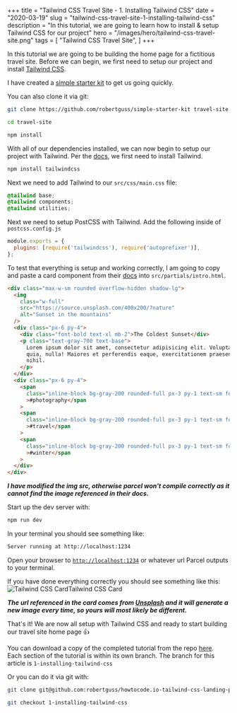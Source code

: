 +++
title = "Tailwind CSS Travel Site - 1. Installing Tailwind CSS"
date = "2020-03-19"
slug = "tailwind-css-travel-site-1-installing-tailwind-css"
description = "In this tutorial, we are going to learn how to install & setup Tailwind CSS for our project"
hero = "/images/hero/tailwind-css-travel-site.png"
tags = [
    "Tailwind CSS Travel Site",
]
+++

In this tutorial we are going to be building the home page for a fictitious travel site. Before we can begin, we first need to setup our project and install [Tailwind CSS](https://tailwindcss.com/).

I have created a [simple starter kit](https://github.com/robertguss/simple-starter-kit) to get us going quickly.

You can also clone it via git:

```bash
git clone https://github.com/robertguss/simple-starter-kit travel-site

cd travel-site

npm install
```

With all of our dependencies installed, we can now begin to setup our project with Tailwind. Per the [docs](https://tailwindcss.com/docs/installation/#1-install-tailwind-via-npm), we first need to install Tailwind.

```bash
npm install tailwindcss
```

Next we need to add Tailwind to our `src/css/main.css` file:

```css
@tailwind base;
@tailwind components;
@tailwind utilities;
```

Next we need to setup PostCSS with Tailwind. Add the following inside of `postcss.config.js`

```js
module.exports = {
  plugins: [require('tailwindcss'), require('autoprefixer')],
};
```

To test that everything is setup and working correctly, I am going to copy and paste a card component from their [docs](https://tailwindcss.com/components/cards) into `src/partials/intro.html`.

```html
<div class="max-w-sm rounded overflow-hidden shadow-lg">
  <img
    class="w-full"
    src="https://source.unsplash.com/400x200/?nature"
    alt="Sunset in the mountains"
  />
  <div class="px-6 py-4">
    <div class="font-bold text-xl mb-2">The Coldest Sunset</div>
    <p class="text-gray-700 text-base">
      Lorem ipsum dolor sit amet, consectetur adipisicing elit. Voluptatibus
      quia, nulla! Maiores et perferendis eaque, exercitationem praesentium
      nihil.
    </p>
  </div>
  <div class="px-6 py-4">
    <span
      class="inline-block bg-gray-200 rounded-full px-3 py-1 text-sm font-semibold text-gray-700 mr-2"
      >#photography</span
    >
    <span
      class="inline-block bg-gray-200 rounded-full px-3 py-1 text-sm font-semibold text-gray-700 mr-2"
      >#travel</span
    >
    <span
      class="inline-block bg-gray-200 rounded-full px-3 py-1 text-sm font-semibold text-gray-700"
      >#winter</span
    >
  </div>
</div>
```

_**I have modified the img src, otherwise parcel won't compile correctly as it cannot find the image referenced in their docs.**_

Start up the dev server with:

```bash
npm run dev
```

In your terminal you should see something like:

```bash
Server running at http://localhost:1234
```

Open your browser to [`http://localhost:1234`](http://localhost:1234) or whatever url Parcel outputs to your terminal.

If you have done everything correctly you should see something like this:
![Tailwind CSS Card](/images/tailwind-travel-site/installation-tailwind-card.jpg)Tailwind CSS Card

_**The url referenced in the card comes from [Unsplash](https://unsplash.com/) and it will generate a new image every time, so yours will most likely be different.**_

That's it! We are now all setup with Tailwind CSS and ready to start building our travel site home page 👍

You can download a copy of the completed tutorial from the repo [here](https://github.com/robertguss/simple-starter-kit). Each section of the tutorial is within its own branch. The branch for this article is `1-installing-tailwind-css`

Or you can do it via git with:

```bash
git clone git@github.com:robertguss/howtocode.io-tailwind-css-landing-page.git

git checkout 1-installing-tailwind-css
```
